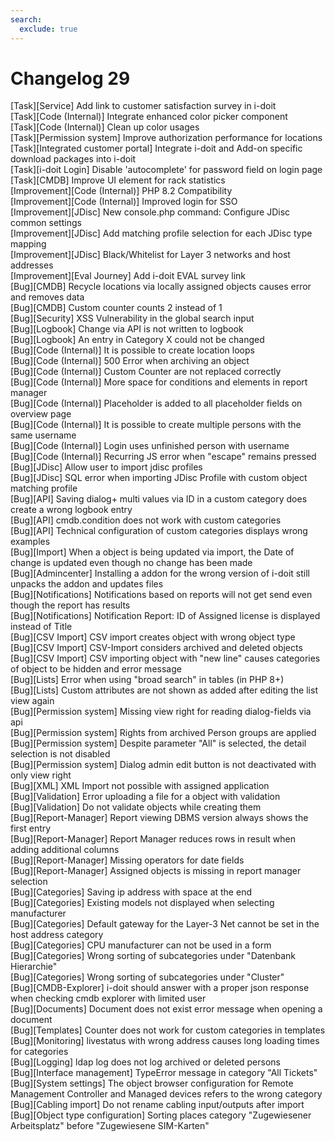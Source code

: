 ```yaml
---
search:
  exclude: true
---
```

# Changelog 29
<!-- cSpell:disable -->
<!-- markdownlint-disable MD052 -->
[Task][Service]                    Add link to customer satisfaction survey in i-doit<br>
[Task][Code (Internal)]            Integrate enhanced color picker component<br>
[Task][Code (Internal)]            Clean up color usages<br>
[Task][Permission system]          Improve authorization performance for locations<br>
[Task][Integrated customer portal] Integrate i-doit and Add-on specific download packages into i-doit<br>
[Task][i-doit Login]               Disable 'autocomplete' for password field on login page<br>
[Task][CMDB]                       Improve UI element for rack statistics<br>
[Improvement][Code (Internal)]     PHP 8.2 Compatibility<br>
[Improvement][Code (Internal)]     Improved login for SSO<br>
[Improvement][JDisc]               New console.php command: Configure JDisc common settings<br>
[Improvement][JDisc]               Add matching profile selection for each JDisc type mapping<br>
[Improvement][JDisc]               Black/Whitelist for Layer 3 networks and host addresses<br>
[Improvement][Eval Journey]        Add i-doit EVAL survey link<br>
[Bug][CMDB]                        Recycle locations via locally assigned objects causes error and removes data<br>
[Bug][CMDB]                        Custom counter counts 2 instead of 1<br>
[Bug][Security]                    XSS Vulnerability in the global search input<br>
[Bug][Logbook]                     Change via API is not written to logbook<br>
[Bug][Logbook]                     An entry in Category X could not be changed<br>
[Bug][Code (Internal)]             It is possible to create location loops<br>
[Bug][Code (Internal)]             500 Error when archiving an object<br>
[Bug][Code (Internal)]             Custom Counter are not replaced correctly<br>
[Bug][Code (Internal)]             More space for conditions and elements in report manager<br>
[Bug][Code (Internal)]             Placeholder is added to all placeholder fields on overview page<br>
[Bug][Code (Internal)]             It is possible to create multiple persons with the same username<br>
[Bug][Code (Internal)]             Login uses unfinished person with username<br>
[Bug][Code (Internal)]             Recurring JS error when "escape" remains pressed<br>
[Bug][JDisc]                       Allow user to import jdisc profiles<br>
[Bug][JDisc]                       SQL error when importing JDisc Profile with custom object matching profile<br>
[Bug][API]                         Saving dialog+ multi values via ID in a custom category does create a wrong logbook entry<br>
[Bug][API]                         cmdb.condition does not work with custom categories<br>
[Bug][API]                         Technical configuration of custom categories displays wrong examples<br>
[Bug][Import]                      When a object is being updated via import, the Date of change is updated even though no change has been made<br>
[Bug][Admincenter]                 Installing a addon for the wrong version of i-doit still unpacks the addon and updates files<br>
[Bug][Notifications]               Notifications based on reports will not get send even though the report has results<br>
[Bug][Notifications]               Notification Report: ID of Assigned license is displayed instead of Title<br>
[Bug][CSV Import]                  CSV import creates object with wrong object type<br>
[Bug][CSV Import]                  CSV-Import considers archived and deleted objects<br>
[Bug][CSV Import]                  CSV importing object with "new line" causes categories of object to be hidden and error message<br>
[Bug][Lists]                       Error when using "broad search" in tables (in PHP 8+)<br>
[Bug][Lists]                       Custom attributes are not shown as added after editing the list view again<br>
[Bug][Permission system]           Missing view right for reading dialog-fields via api<br>
[Bug][Permission system]           Rights from archived Person groups are applied<br>
[Bug][Permission system]           Despite parameter "All" is selected, the detail selection is not disabled<br>
[Bug][Permission system]           Dialog admin edit button is not deactivated with only view right<br>
[Bug][XML]                         XML Import not possible with assigned application<br>
[Bug][Validation]                  Error uploading a file for a object with validation<br>
[Bug][Validation]                  Do not validate objects while creating them<br>
[Bug][Report-Manager]              Report viewing DBMS version always shows the first entry<br>
[Bug][Report-Manager]              Report Manager reduces rows in result when adding additional columns<br>
[Bug][Report-Manager]              Missing operators for date fields<br>
[Bug][Report-Manager]              Assigned objects is missing in report manager selection<br>
[Bug][Categories]                  Saving ip address with space at the end<br>
[Bug][Categories]                  Existing models not displayed when selecting manufacturer<br>
[Bug][Categories]                  Default gateway for the Layer-3 Net cannot be set in the host address category<br>
[Bug][Categories]                  CPU manufacturer can not be used in a form<br>
[Bug][Categories]                  Wrong sorting of subcategories under "Datenbank Hierarchie"<br>
[Bug][Categories]                  Wrong sorting of subcategories under "Cluster"<br>
[Bug][CMDB-Explorer]               i-doit should answer with a proper json response when checking cmdb explorer with limited user<br>
[Bug][Documents]                   Document does not exist error message when opening a document<br>
[Bug][Templates]                   Counter does not work for custom categories in templates<br>
[Bug][Monitoring]                  livestatus with wrong address causes long loading times for categories<br>
[Bug][Logging]                     ldap log does not log archived or deleted persons<br>
[Bug][Interface management]        TypeError message in category "All Tickets"<br>
[Bug][System settings]             The object browser configuration for Remote Management Controller and Managed devices refers to the wrong category<br>
[Bug][Cabling import]              Do not rename cabling input/outputs after import<br>
[Bug][Object type configuration]   Sorting places category "Zugewiesener Arbeitsplatz" before "Zugewiesene SIM-Karten"
